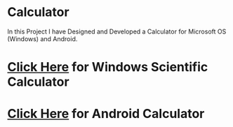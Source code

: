 # Calculator
In this Project I have Designed and Developed a Calculator for Microsoft OS (Windows) and Android.

# <a href="https://github.com/AbdurRahmanG/ScientificCalculatorForWindows" target="_blank">Click Here</a> for Windows Scientific Calculator


# <a href="https://github.com/AbdurRahmanG/CalculatorForAndroid" target="_blank">Click Here</a> for Android Calculator
